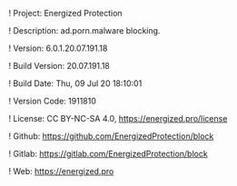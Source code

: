 ! Project: Energized Protection

! Description: ad.porn.malware blocking.

! Version: 6.0.1.20.07.191.18

! Build Version: 20.07.191.18

! Build Date: Thu, 09 Jul 20 18:10:01

! Version Code: 1911810

! License: CC BY-NC-SA 4.0, https://energized.pro/license

! Github: https://github.com/EnergizedProtection/block

! Gitlab: https://gitlab.com/EnergizedProtection/block


! Web: https://energized.pro
